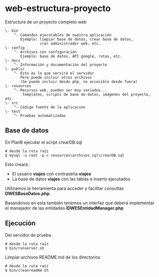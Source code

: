 # web-estructura-proyecto
Estructura de un proyecto completo web

```
\- bin
    ^- Comandos ejecutables de nuestra aplicación
       Ejemplo: limpiar base de datos, crear base de datos,
                crar administrador web, etc.
\- config
    ^- Archivos con configuración
       Ejemplo: base de datos, API google, rutas, etc.
\- docs
    ^- Información y documentación del proyecto
\- public
    ^- Esto es lo que servirá el servidor
       Pero puede incluir otros archivos
       (Se puede incluir desde php, no accesible desde fuera)
\- resources
    ^- Recursos web, pueden ser muy variados...
        templates, scripts de base de datos, imágenes del proyecto, etc.
\- src
    ^- Código fuente de la aplicación
\- test
    ^- Pruebas automatizadas
```

## Base de datos

En PlanB ejecutar el script crearDB.sql
```
# desde la ruta raíz
$ mysql -u root -p < resources\archivos_sql\crearDB.sql
```
Esto creará :
- El usuario **viajes** con contraseña **viajes** 
- La base de datos **viajes** con las tablas e inserts ejecutados


Utilizamos la herramienta para acceder y facilitar consultas **DWESBaseDatos.php**.

Basándonos en esta también tenemos un interfaz que deberá implementar el manejador de las entidades **IDWESEntidadManager.php**

## Ejecución

Del servidor de prueba
```
# desde la ruta raíz
$ bin/runserver.sh
```

Limpiar archivos README.md de los directorios
```
# desde la ruta raíz
$ bin/cleanreadme.sh
```
